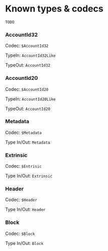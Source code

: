 # Known types & codecs

`TODO`

### AccountId32

Codec: `$AccountId32`

TypeIn: `AccountId32Like`

TypeOut: `AccountId32`&#x20;

### AccountId20

Codec: `$AccountId20`

TypeIn: `AccountId20Like`

TypeOut: `AccountId20`

### Metadata

Codec: `$Metadata`

Type In/Out: `Metadata`

### Extrinsic

Codec: `$Entrisic`

Type In/Out: `Extrinsic`

### Header

Codec: `$Header`

Type In/Out: `Header`

### Block

Codec: `$Block`

Type In/Out: `Block`
